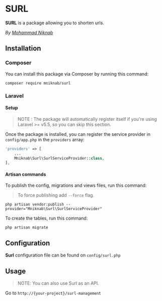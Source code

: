 # SURL

**SURL** is a package allowing you to shorten urls.

*By [Mohammad Niknab](https://github.com/mniknab)*
## Installation

### Composer

You can install this package via Composer by running this command: 

```
composer require mniknab/surl
```

### Laravel

#### Setup

>NOTE : The package will automatically register itself if you're using Laravel >= v5.5, so you can skip this section.

Once the package is installed, you can register the service provider in `config/app.php` in the `providers` array:
 
 ```php
 'providers' => [
     ...
     Mniknab\Surl\SurlServiceProvider::class,
 ],
 ```

#### Artisan commands

To publish the config, migrations and views files, run this command:
> To force publishing add `--force` flag.

```
php artisan vendor:publish --provider="Mniknab\Surl\SurlServiceProvider"
```

To create the tables, run this command:
```
php artisan migrate
```

## Configuration

**Surl** configuration file can be found on ``` config/surl.php ``` 

## Usage

> NOTE: You can also use Surl as an API.

Go to  `http://{your-project}/surl-management`


